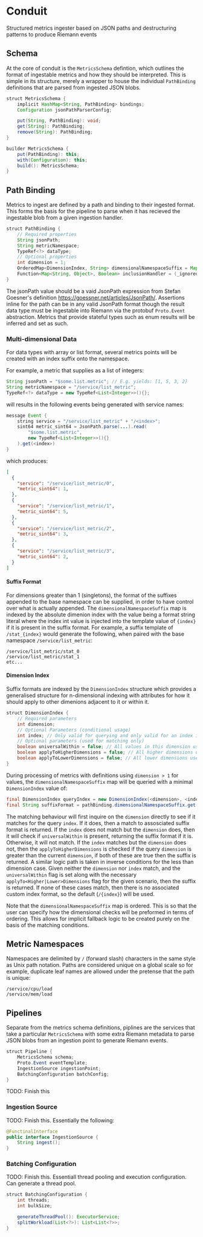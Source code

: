 # Conduit
Structured metrics ingester based on JSON paths and destructuring patterns to produce Riemann events

## Schema

At the core of conduit is the `MetricsSchema` defintion, which outlines the format of ingestable metrics and how they
should be interpreted. This is simple in its structure, merely a wrapper to house the individual `PathBinding` definitions
that are parsed from ingested JSON blobs.

```java
struct MetricsSchema {
	implicit HashMap<String, PathBinding> bindings;
	Configuration jsonPathParserConfig;

	put(String, PathBinding): void;
	get(String): PathBinding;
	remove(String): PathBinding;
}

builder MetricsSchema {
	put(PathBinding): this;
	with(Configuration): this;
	build(): MetricsSchema;
}
```

## Path Binding
Metrics to ingest are defined by a path and binding to their ingested format.
This forms the basis for the pipeline to parse when it has recieved the ingestable blob from a given ingestion handler.

```java
struct PathBinding {
	// Required properties
	String jsonPath;
	String metricNamespace;
	TypeRef<?> dataType;
	// Optional properties
	int dimension = 1;
	OrderedMap<DimensionIndex, String> dimensionalNamespaceSuffix = Map.of();
	Function<Map<String, Object>, Boolean> inclusionHandler = (_ignored) -> true;
}
```

The jsonPath value should be a vaid JsonPath expression from Stefan Goesner's definition <https://goessner.net/articles/JsonPath/>.
Assertions inline for the path can be in any valid JsonPath format though the result data type must be ingestable into Riemann
via the protobuf `Proto.Event` abstraction. Metrics that provide stateful types such as enum results will be inferred and set as such.

### Multi-dimensional Data
For data types with array or list format, several metrics points will be created with an index suffix onto the namespace.

For example, a metric that supplies as a list of integers:

```java
String jsonPath = "$some.list.metric"; // E.g. yields: [1, 5, 3, 2]
String metricNamespace = "/service/list_metric";
TypeRef<?> dataType = new TypeRef<List<Integer>>(){};
```

will results in the following events being generated with service names:

```java
message Event {
	string service = "/service/list_metric" + "/<index>";
	sint64 metric_sint64 = JsonPath.parse(...).read(
		"$some.list.metric",
		new TypeRef<List<Integer>>(){}
	).get(<index>)
}
```

which produces:

```json
[
  {
    "service": "/service/list_metric/0",
	"metric_sint64": 1,
  },
  {
    "service": "/service/list_metric/1",
	"metric_sint64": 5,
  },
  {
    "service": "/service/list_metric/2",
	"metric_sint64": 3,
  },
  {
    "service": "/service/list_metric/3",
	"metric_sint64": 2,
  }
]
```

#### Suffix Format

For dimensions greater than 1 (singletons), the format of the suffixes appended  to the base namespace can be supplied,
in order to have control over what is actually appended. The `dimensionalNamespaceSuffix` map is indexed by the absolute
dimenion index with the value being a format string literal where the index int value is injected into the template value of
`{index}` if it is present in the suffix format. For example, a suffix template of `/stat_{index}` would generate the following,
when paired with the base namespace `/service/list_metric`:

```
/service/list_metric/stat_0
/service/list_metric/stat_1
etc...
```
#### Dimension Index

Suffix formats are indexed by the `DimensionIndex` structure which provides a generalised structure for n-dimensional indexing
with attributes for how it should apply to other dimenions adjacent to it or within it.

```java
struct DimensionIndex {
	// Required parameters
	int dimension;
	// Optional Parameters (conditional usage)
	int index; // Only valid for querying and only valid for an index if not using universalWithin
	// Optional parameters (used for matching only)
	boolean universalWithin = false; // All values in this dimension use this suffix
	boolean applyToHigherDimensions = false; // All higher dimensions use this suffix (stacks with universalWithin)
	boolean applyToLowerDimensions = false; // All lower dimensions use this suffix (stacks with universalWithin)
}
```

During processing of metrics with definitions using `dimension > 1` for values, the `dimensionalNamespaceSuffix` map will be
queried with a minimal `DimensionIndex` value of:

```java
final DimensionIndex queryIndex = new DimensionIndex(<dimension>, <index>);
final String suffixFormat = pathBinding.dimensionalNamespaceSuffix.get(queryIndex);
```

The matching behaviour will first inquire on the `dimension` directly to see if it matches for the query `index`. If it does,
then a match to assosciated suffix format is returned. If the `index` does not match but the `dimension` does,
then it will check if `universalWithin` is present, returning the suffix format if it is. Otherwise, it will not match. If
the `index` matches but the `dimension` does not, then the `applyToHigherDimensions` is checked if the query `dimension` is
greater than the current `dimension`, if both of these are true then the suffix is returned. A similar logic path is taken in
inverse conditions for the less than dimension case. Given neither the `dimension` nor `index` match, and the `universalWithin`
flag is set along with the necessary `applyTo<Higher|Lower>Dimensions` flag for the given scenario, then the suffix is returned.
If none of these cases match, then there is no associated custom index format, so the default (`/{index}`) will be used.

Note that the `dimensionalNamespaceSuffix` map is ordered. This is so that the user can specify how the dimensional checks will
be preformed in terms of ordering. This allows for implicit fallback logic to be created purely on the basis of the matching
conditions.

## Metric Namespaces
Namespaces are delimited by `/` (forward slash) characters in the same style as Unix path notation. Paths are considered
unique on a global scale so for example, duplicate leaf names are allowed under the pretense that the path is unique:

```
/service/cpu/load
/service/mem/load
```

## Pipelines

Separate from the metrics schema definitions, piplines are the services that take a particular `MetricsSchema` with some extra
Riemann metadata to parse JSON blobs from an ingestion point to generate Riemann events.

```java
struct Pipeline {
	MetricsSchema schema;
	Proto.Event eventTemplate;
	IngestionSource ingestionPoint;
	BatchingConfiguration batchConfig;
}
```

TODO: Finish this

### Ingestion Source

TODO: Finish this. Essentially the following:
```java
@FunctinalInterface
public interface IngestionSource {
	String ingest();
}
```

### Batching Configuration

TODO: Finish this. Essentiall thread pooling and execution configuration. Can generate a thread pool.

```java
struct BatchingConfiguration {
	int threads;
	int bulkSize;

	generateThreadPool(): ExecutorService;
	splitWorkload(List<?>): List<List<?>>;
}
```
